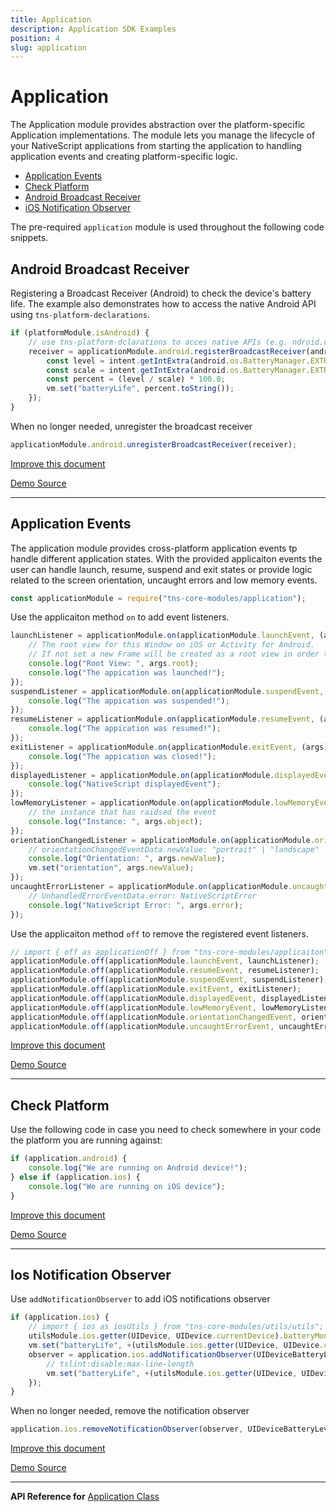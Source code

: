 ```yaml
---
title: Application
description: Application SDK Examples
position: 4
slug: application
---
```


# Application

The Application module provides abstraction over the platform-specific Application implementations. 
The module lets you manage the lifecycle of your NativeScript applications from starting the application 
to handling application events and creating platform-specific logic.

* [Application Events](#application-events)
* [Check Platform](#check-platform)
* [Android Broadcast Receiver](#Aandroid-broadcast-receiver)
* [iOS Notification Observer](#ios-notification-observer)

The pre-required `application` module is used throughout the following code snippets.

<snippet id='application-import-ts'/>

## Android Broadcast Receiver


Registering a Broadcast Receiver (Android) to check the device's battery life. 
The example also demonstrates how to access the native Android API using `tns-platform-declarations`.
```JavaScript
if (platformModule.isAndroid) {
    // use tns-platform-dclarations to acces native APIs (e.g. ndroid.content.Intent)
    receiver = applicationModule.android.registerBroadcastReceiver(android.content.Intent.ACTION_BATTERY_CHANGED, (context, intent) => {
        const level = intent.getIntExtra(android.os.BatteryManager.EXTRA_LEVEL, -1);
        const scale = intent.getIntExtra(android.os.BatteryManager.EXTRA_SCALE, -1);
        const percent = (level / scale) * 100.0;
        vm.set("batteryLife", percent.toString());
    });
}
```

When no longer needed, unregister the broadcast receiver
```JavaScript
applicationModule.android.unregisterBroadcastReceiver(receiver);
```

[Improve this document](undefined/edit/master/app/application/android-broadcast-receiver/article.md)

[Demo Source](undefined/edit/master/app/application/android-broadcast-receiver)

---

## Application Events


The application module provides cross-platform application events tp handle different application states.
With the provided applicaiton events the user can handle launch, resume, suspend and exit states or provide logic
related to the screen orientation, uncaught errors and low memory events.

```JavaScript
const applicationModule = require("tns-core-modules/application");
```

Use the applicaiton method `on` to add event listeners.
```JavaScript
launchListener = applicationModule.on(applicationModule.launchEvent, (args) => {
    // The root view for this Window on iOS or Activity for Android.
    // If not set a new Frame will be created as a root view in order to maintain backwards compatibility.
    console.log("Root View: ", args.root);
    console.log("The appication was launched!");
});
suspendListener = applicationModule.on(applicationModule.suspendEvent, (args) => {
    console.log("The appication was suspended!");
});
resumeListener = applicationModule.on(applicationModule.resumeEvent, (args) => {
    console.log("The appication was resumed!");
});
exitListener = applicationModule.on(applicationModule.exitEvent, (args) => {
    console.log("The appication was closed!");
});
displayedListener = applicationModule.on(applicationModule.displayedEvent, (args) => {
    console.log("NativeScript displayedEvent");
});
lowMemoryListener = applicationModule.on(applicationModule.lowMemoryEvent, (args) => {
    // the instance that has raidsed the event
    console.log("Instance: ", args.object);
});
orientationChangedListener = applicationModule.on(applicationModule.orientationChangedEvent, (args) => {
    // orientationChangedEventData.newValue: "portrait" | "landscape" | "unknown"
    console.log("Orientation: ", args.newValue);
    vm.set("orientation", args.newValue);
});
uncaughtErrorListener = applicationModule.on(applicationModule.uncaughtErrorEvent, (args) => {
    // UnhandledErrorEventData.error: NativeScriptError
    console.log("NativeScript Error: ", args.error);
});
```

Use the applicaiton method `off` to remove the registered event listeners.
```JavaScript
// import { off as applicationOff } from "tns-core-modules/applicaiton";
applicationModule.off(applicationModule.launchEvent, launchListener);
applicationModule.off(applicationModule.resumeEvent, resumeListener);
applicationModule.off(applicationModule.suspendEvent, suspendListener);
applicationModule.off(applicationModule.exitEvent, exitListener);
applicationModule.off(applicationModule.displayedEvent, displayedListener);
applicationModule.off(applicationModule.lowMemoryEvent, lowMemoryListener);
applicationModule.off(applicationModule.orientationChangedEvent, orientationChangedListener);
applicationModule.off(applicationModule.uncaughtErrorEvent, uncaughtErrorListener);
```

[Improve this document](undefined/edit/master/app/application/application-events/article.md)

[Demo Source](undefined/edit/master/app/application/application-events)

---

## Check Platform

Use the following code in case you need to check somewhere in your code the platform you are running against:

```JavaScript
if (application.android) {
    console.log("We are running on Android device!");
} else if (application.ios) {
    console.log("We are running on iOS device");
}
```

[Improve this document](undefined/edit/master/app/application/check-platform/article.md)

[Demo Source](undefined/edit/master/app/application/check-platform)

---

## Ios Notification Observer


Use `addNotificationObserver` to add iOS notifications observer
```JavaScript
if (application.ios) {
    // import { ios as iosUtils } from "tns-core-modules/utils/utils";
    utilsModule.ios.getter(UIDevice, UIDevice.currentDevice).batteryMonitoringEnabled = true;
    vm.set("batteryLife", +(utilsModule.ios.getter(UIDevice, UIDevice.currentDevice).batteryLevel * 100).toFixed(1));
    observer = application.ios.addNotificationObserver(UIDeviceBatteryLevelDidChangeNotification, (notification) => {
        // tslint:disable:max-line-length
        vm.set("batteryLife", +(utilsModule.ios.getter(UIDevice, UIDevice.currentDevice).batteryLevel * 100).toFixed(1));
    });
}
```

When no longer needed, remove the notification observer
```JavaScript
application.ios.removeNotificationObserver(observer, UIDeviceBatteryLevelDidChangeNotification);
```

[Improve this document](undefined/edit/master/app/application/ios-notification-observer/article.md)

[Demo Source](undefined/edit/master/app/application/ios-notification-observer)

---

**API Reference for** [Application Class](https://docs.nativescript.org/api-reference/modules/_application_.html)


